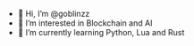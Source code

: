 - 👋 Hi, I’m @goblinzz
- 👀 I’m interested in Blockchain and AI
- 🌱 I’m currently learning Python, Lua and Rust
